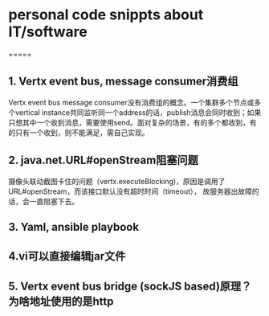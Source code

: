 # personal code snippts about IT/software

=====

## 1. Vertx event bus, message consumer消费组

Vertx event bus message consumer没有消费组的概念。一个集群多个节点或多个vertical instance共同监听同一个address的话，publish消息会同时收到；如果只想其中一个收到消息，需要使用send。面对复杂的场景，有的多个都收到，有的只有一个收到，则不能满足，需自己实现。

## 2.  java.net.URL#openStream阻塞问题

摄像头联动截图卡住的问题（vertx.executeBlocking)，原因是调用了URL#openStream，而该接口默认没有超时时间（timeout），
故服务器出故障的话，会一直阻塞下去。

## 3. Yaml, ansible playbook

## 4.vi可以直接编辑jar文件

## 5. Vertx event bus bridge (sockJS based)原理？为啥地址使用的是http
